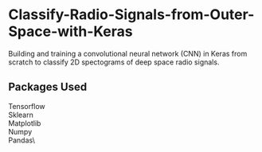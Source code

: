 # Classify-Radio-Signals-from-Outer-Space-with-Keras
Building and training a convolutional neural network (CNN) in Keras from scratch to classify 2D spectograms of deep space radio signals.

## Packages Used
 Tensorflow\
 Sklearn\
 Matplotlib\
 Numpy\
 Pandas\
